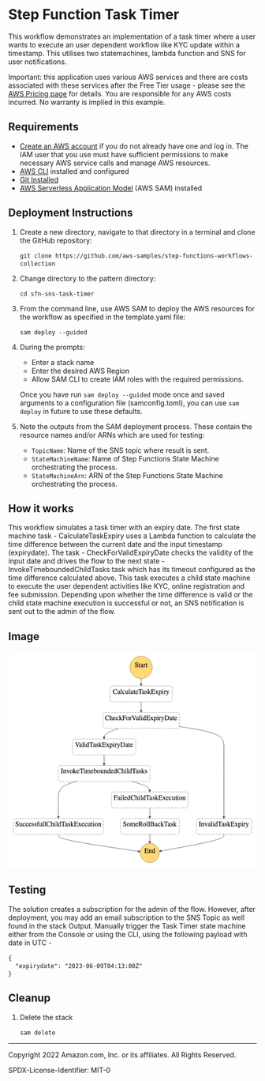 # Step Function Task Timer

This workflow demonstrates an implementation of a task timer where a user wants to execute an user dependent workflow like KYC update within a timestamp. This utilises two statemachines, lambda function and SNS for user notifications.

Important: this application uses various AWS services and there are costs associated with these services after the Free Tier usage - please see the [AWS Pricing page](https://aws.amazon.com/pricing/) for details. You are responsible for any AWS costs incurred. No warranty is implied in this example.

## Requirements

* [Create an AWS account](https://portal.aws.amazon.com/gp/aws/developer/registration/index.html) if you do not already have one and log in. The IAM user that you use must have sufficient permissions to make necessary AWS service calls and manage AWS resources.
* [AWS CLI](https://docs.aws.amazon.com/cli/latest/userguide/install-cliv2.html) installed and configured
* [Git Installed](https://git-scm.com/book/en/v2/Getting-Started-Installing-Git)
* [AWS Serverless Application Model](https://docs.aws.amazon.com/serverless-application-model/latest/developerguide/serverless-sam-cli-install.html) (AWS SAM) installed

## Deployment Instructions

1. Create a new directory, navigate to that directory in a terminal and clone the GitHub repository:
    ``` 
    git clone https://github.com/aws-samples/step-functions-workflows-collection
    ```
1. Change directory to the pattern directory:
    ```
    cd sfn-sns-task-timer
    ```
1. From the command line, use AWS SAM to deploy the AWS resources for the workflow as specified in the template.yaml file:
    ```
    sam deploy --guided
    ```
1. During the prompts:
    * Enter a stack name
    * Enter the desired AWS Region
    * Allow SAM CLI to create IAM roles with the required permissions.

    Once you have run `sam deploy --guided` mode once and saved arguments to a configuration file (samconfig.toml), you can use `sam deploy` in future to use these defaults.

1. Note the outputs from the SAM deployment process. These contain the resource names and/or ARNs which are used for testing:

    * ```TopicName```: Name of the SNS topic where result is sent.
    * ```StateMachineName```: Name of Step Functions State Machine orchestrating the process.
    * ```StateMachineArn```:  ARN of the Step Functions State Machine orchestrating the process.

## How it works

This workflow simulates a task timer with an expiry date. The first state machine task - CalculateTaskExpiry uses a Lambda function to calculate the time difference between the current date and the input timestamp (expirydate). The task - CheckForValidExpiryDate checks the validity of the input date and drives the flow to the next state - InvokeTimeboundedChildTasks task which has its timeout configured as the time difference calculated above. This task executes a child state machine to execute the user dependent activities like KYC, online registration and fee submission. Depending upon whether the time difference is valid or the child state machine execution is successful or not, an SNS notification is sent out to the admin of the flow.

## Image

![image](./resources/statemachine.png)

## Testing

The solution creates a subscription for the admin of the flow. However, after deployment, you may add an email subscription to the SNS Topic as well found in the stack Output. Manually trigger the Task Timer state machine either from the Console or using the CLI, using the following payload with date in UTC -

```
{
  "expirydate": "2023-06-09T04:13:00Z"
}
```

## Cleanup
 
1. Delete the stack
    ```bash
    sam delete
    ```

----
Copyright 2022 Amazon.com, Inc. or its affiliates. All Rights Reserved.

SPDX-License-Identifier: MIT-0

